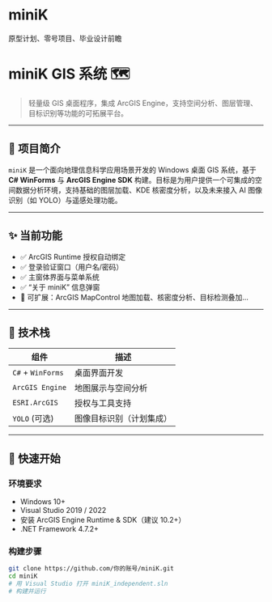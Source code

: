 # miniK
原型计划、零号项目、毕业设计前瞻

# miniK GIS 系统 🗺️

> 轻量级 GIS 桌面程序，集成 ArcGIS Engine，支持空间分析、图层管理、目标识别等功能的可拓展平台。

---

## 📌 项目简介

`miniK` 是一个面向地理信息科学应用场景开发的 Windows 桌面 GIS 系统，基于 **C# WinForms** 与 **ArcGIS Engine SDK** 构建。目标是为用户提供一个可集成的空间数据分析环境，支持基础的图层加载、KDE 核密度分析，以及未来接入 AI 图像识别（如 YOLO）与遥感处理功能。

---

## ✨ 当前功能

- ✅ ArcGIS Runtime 授权自动绑定  
- ✅ 登录验证窗口（用户名/密码）  
- ✅ 主窗体界面与菜单系统  
- ✅ “关于 miniK” 信息弹窗  
- 🚧 可扩展：ArcGIS MapControl 地图加载、核密度分析、目标检测叠加...

---

## 🧱 技术栈

| 组件              | 描述 |
|------------------|------|
| `C#` + `WinForms` | 桌面界面开发 |
| `ArcGIS Engine`   | 地图展示与空间分析 |
| `ESRI.ArcGIS`     | 授权与工具支持 |
| `YOLO` (可选)     | 图像目标识别（计划集成） |

---

## 🚀 快速开始

### 环境要求

- Windows 10+
- Visual Studio 2019 / 2022
- 安装 ArcGIS Engine Runtime & SDK（建议 10.2+）
- .NET Framework 4.7.2+

### 构建步骤

```bash
git clone https://github.com/你的账号/miniK.git
cd miniK
# 用 Visual Studio 打开 miniK_independent.sln
# 构建并运行
